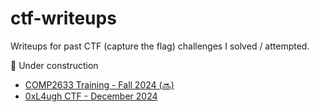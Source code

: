 # ctf-writeups
Writeups for past CTF (capture the flag) challenges I solved / attempted.

🚧 Under construction

* [COMP2633 Training - Fall 2024 (🔜)]()
* [0xL4ugh CTF - December 2024](./2024-0xL4ugh-ctf/)

